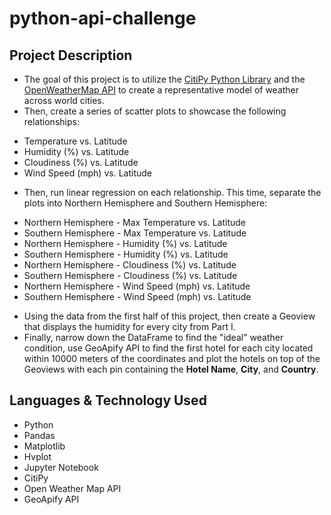 # python-api-challenge
## Project Description

-  The goal of this project is to utilize the [CitiPy Python Library](https://pypi.python.org/pypi/citipy) and the [OpenWeatherMap API](https://openweathermap.org/api) to create a representative model of weather across world cities.
- Then, create a series of scatter plots to showcase the following relationships:
* Temperature vs. Latitude
* Humidity (%) vs. Latitude
* Cloudiness (%) vs. Latitude
* Wind Speed (mph) vs. Latitude
- Then, run linear regression on each relationship. This time, separate the plots into Northern Hemisphere and Southern Hemisphere:
* Northern Hemisphere - Max Temperature vs. Latitude
* Southern Hemisphere - Max Temperature vs. Latitude
* Northern Hemisphere - Humidity (%) vs. Latitude
* Southern Hemisphere - Humidity (%) vs. Latitude
* Northern Hemisphere - Cloudiness (%) vs. Latitude
* Southern Hemisphere - Cloudiness (%) vs. Latitude
* Northern Hemisphere - Wind Speed (mph) vs. Latitude
* Southern Hemisphere - Wind Speed (mph) vs. Latitude
- Using the data from the first half of this project, then create a Geoview that displays the humidity for every city from Part I.
- Finally, narrow down the DataFrame to find the "ideal" weather condition, use GeoApify API to find the first hotel for each city located within 10000 meters of the coordinates and plot the hotels on top of the Geoviews with each pin containing the **Hotel Name**, **City**, and **Country**.


## Languages & Technology Used

- Python
- Pandas
- Matplotlib
- Hvplot
- Jupyter Notebook
- CitiPy
- Open Weather Map API
- GeoApify API
